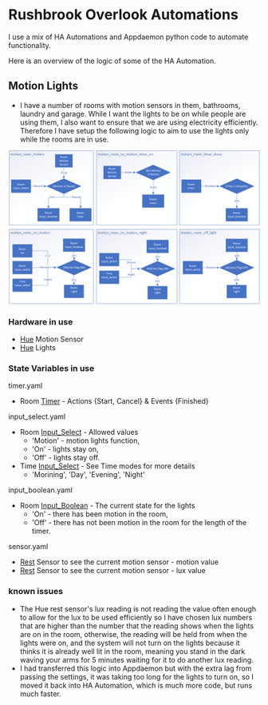 # Rushbrook Overlook Automations

I use a mix of HA Automations and Appdaemon python code to automate functionality. 

Here is an overview of the logic of some of the HA Automation.

## Motion Lights

* I have a number of rooms with motion sensors in them, bathrooms, laundry and garage. While I want the lights to be on while people are using them, I also want to ensure that we are using electricity efficiently. Therefore I have setup the following logic to aim to use the lights only while the rooms are in use.

![Motion Lights](../images/motionlights.png)

### Hardware in use

* [Hue](https://www2.meethue.com/en-au) Motion Sensor
* [Hue](https://www2.meethue.com/en-au) Lights

### State Variables in use

timer.yaml
* Room [Timer](https://www.home-assistant.io/components/timer/) - Actions {Start, Cancel} & Events {Finished} 

input_select.yaml
* Room [Input_Select](https://www.home-assistant.io/components/input_select/) - Allowed values 
    * 'Motion' - motion lights function, 
    * 'On' - lights stay on, 
    * 'Off' - lights stay off.
* Time [Input_Select](https://www.home-assistant.io/components/input_select/) - See Time modes for more details
    * 'Morining', 'Day', 'Evening', 'Night' 

input_boolean.yaml
* Room [Input_Boolean](https://www.home-assistant.io/components/input_boolean/) - The current state for the lights
    * 'On' - there has been motion in the room, 
    * 'Off' - there has not been motion in the room for the length of the timer.

sensor.yaml
* [Rest](https://www.home-assistant.io/components/sensor.rest/) Sensor to see the current motion sensor - motion value
* [Rest](https://www.home-assistant.io/components/sensor.rest/) Sensor to see the current motion sensor - lux value

### known issues

* The Hue rest sensor's lux reading is not reading the value often enough to allow for the lux to be used efficiently so I have chosen lux numbers that are higher than the number that the reading shows when the lights are on in the room, otherwise, the reading will be held from when the lights were on, and the system will not turn on the lights because it thinks it is already well lit in the room, meaning you stand in the dark waving your arms for 5 minutes waiting for it to do another lux reading.
* I had transferred this logic into Appdaemon but with the extra lag from passing the settings, it was taking too long for the lights to turn on, so I moved it back into HA Automation, which is much more code, but runs much faster.


